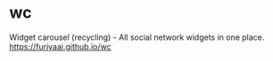 # wc
Widget carousel (recycling) - All social network widgets in one place. <br> https://furiyaai.github.io/wc
